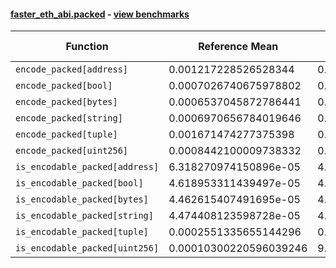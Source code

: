 #### [faster_eth_abi.packed](https://github.com/BobTheBuidler/faster-eth-abi/blob/master/faster_eth_abi/packed.py) - [view benchmarks](https://github.com/BobTheBuidler/faster-eth-abi/blob/master/benchmarks/test_packed_benchmarks.py)

| Function | Reference Mean | Faster Mean | % Change | Speedup (%) | x Faster | Faster |
|----------|---------------|-------------|----------|-------------|----------|--------|
| `encode_packed[address]` | 0.001217228526528344 | 0.00046599545938407887 | 61.72% | 161.21% | 2.61x | ✅ |
| `encode_packed[bool]` | 0.0007026740675978802 | 0.0002884403523552403 | 58.95% | 143.61% | 2.44x | ✅ |
| `encode_packed[bytes]` | 0.0006537045872786441 | 0.00027316979440317727 | 58.21% | 139.30% | 2.39x | ✅ |
| `encode_packed[string]` | 0.0006970656784019646 | 0.0003105855271226293 | 55.44% | 124.44% | 2.24x | ✅ |
| `encode_packed[tuple]` | 0.001671474277375398 | 0.0009702401844126651 | 41.95% | 72.27% | 1.72x | ✅ |
| `encode_packed[uint256]` | 0.0008442100009738332 | 0.00041568734869811203 | 50.76% | 103.09% | 2.03x | ✅ |
| `is_encodable_packed[address]` | 6.318270974150896e-05 | 4.772102616398081e-05 | 24.47% | 32.40% | 1.32x | ✅ |
| `is_encodable_packed[bool]` | 4.618953311439497e-05 | 4.234488149558817e-05 | 8.32% | 9.08% | 1.09x | ✅ |
| `is_encodable_packed[bytes]` | 4.462615407491695e-05 | 4.583949790441089e-05 | -2.72% | -2.65% | 0.97x | ❌ |
| `is_encodable_packed[string]` | 4.474408123598728e-05 | 4.0902075757313064e-05 | 8.59% | 9.39% | 1.09x | ✅ |
| `is_encodable_packed[tuple]` | 0.0002551335655144296 | 0.00023769331888500768 | 6.84% | 7.34% | 1.07x | ✅ |
| `is_encodable_packed[uint256]` | 0.00010300220596039246 | 9.275693841306861e-05 | 9.95% | 11.05% | 1.11x | ✅ |
